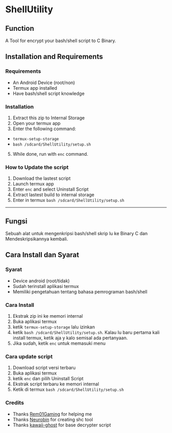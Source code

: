 # ShellUtility

## Function
A Tool for encrypt your bash/shell script to C Binary.

## Installation and Requirements

### Requirements
- An Android Device (root/non)
- Termux app installed
- Have bash/shell script knowledge

### Installation
1. Extract this zip to Internal Storage
2. Open your termux app
3. Enter the following command: 
- `termux-setup-storage`
- `bash /sdcard/ShellUtility/setup.sh`
5. While done, run with `enc` command.

### How to Update the script
1. Download the lastest script
2. Launch termux app
3. Enter `enc` and select Uninstall Script
4. Extract lastest build to internal storage
5. Enter in termux `bash /sdcard/ShellUtility/setup.sh`

------------------------------ 

## Fungsi
Sebuah alat untuk mengenkripsi bash/shell skrip lu ke Binary C dan Mendeskripsikannya kembali.

## Cara Install dan Syarat

### Syarat
- Device android (root/tidak)
- Sudah terinstall aplikasi termux
- Memiliki pengetahuan tentang bahasa pemrograman bash/shell

### Cara Install
1. Ekstrak zip ini ke memori internal
2. Buka aplikasi termux
3. ketik `termux-setup-storage` lalu izinkan
4. ketik `bash /sdcard/ShellUtility/setup.sh`. Kalau lu baru pertama kali install termux, ketik aja y kalo semisal ada pertanyaan.
5. Jika sudah, ketik `enc` untuk memasuki menu

### Cara update script
1. Download script versi terbaru
2. Buka aplikasi termux
3. ketik `enc` dan pilih Uninstall Script
4. Ekstrak script terbaru ke memori internal
5. Ketik di termux `bash /sdcard/ShellUtility/setup.sh`

### Credits
- Thanks [Rem01Gaming](https://github.com/Rem01Gaming) for helping me
- Thanks [Neurobin](https://github.com/neurobin) for creating shc tool
- Thanks [kawaii-ghost](https://github.com/kawaii-ghost) for base decrypter script
